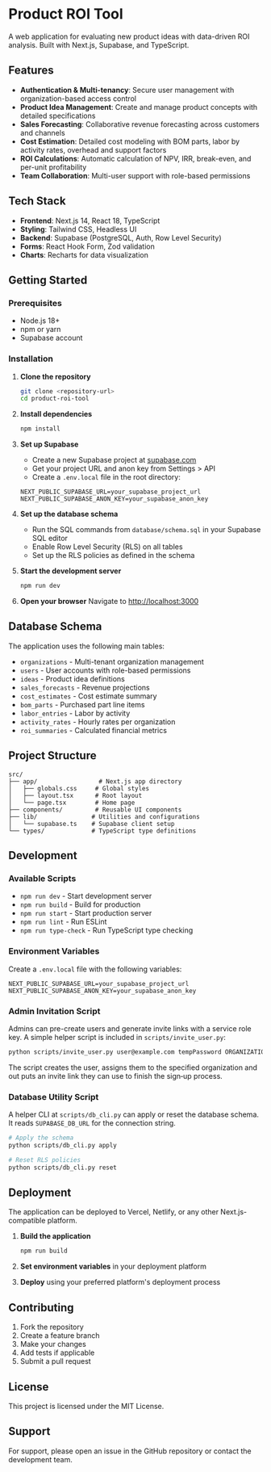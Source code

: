 # Product ROI Tool

A web application for evaluating new product ideas with data-driven ROI analysis. Built with Next.js, Supabase, and TypeScript.

## Features

- **Authentication & Multi-tenancy**: Secure user management with organization-based access control
- **Product Idea Management**: Create and manage product concepts with detailed specifications
- **Sales Forecasting**: Collaborative revenue forecasting across customers and channels
- **Cost Estimation**: Detailed cost modeling with BOM parts, labor by activity rates, overhead and support factors
- **ROI Calculations**: Automatic calculation of NPV, IRR, break-even, and per-unit profitability
- **Team Collaboration**: Multi-user support with role-based permissions

## Tech Stack

- **Frontend**: Next.js 14, React 18, TypeScript
- **Styling**: Tailwind CSS, Headless UI
- **Backend**: Supabase (PostgreSQL, Auth, Row Level Security)
- **Forms**: React Hook Form, Zod validation
- **Charts**: Recharts for data visualization

## Getting Started

### Prerequisites

- Node.js 18+ 
- npm or yarn
- Supabase account

### Installation

1. **Clone the repository**
   ```bash
   git clone <repository-url>
   cd product-roi-tool
   ```

2. **Install dependencies**
   ```bash
   npm install
   ```

3. **Set up Supabase**
   - Create a new Supabase project at [supabase.com](https://supabase.com)
   - Get your project URL and anon key from Settings > API
   - Create a `.env.local` file in the root directory:

   ```env
   NEXT_PUBLIC_SUPABASE_URL=your_supabase_project_url
   NEXT_PUBLIC_SUPABASE_ANON_KEY=your_supabase_anon_key
   ```

4. **Set up the database schema**
   - Run the SQL commands from `database/schema.sql` in your Supabase SQL editor
   - Enable Row Level Security (RLS) on all tables
   - Set up the RLS policies as defined in the schema

5. **Start the development server**
   ```bash
   npm run dev
   ```

6. **Open your browser**
   Navigate to [http://localhost:3000](http://localhost:3000)

## Database Schema

The application uses the following main tables:

- `organizations` - Multi-tenant organization management
- `users` - User accounts with role-based permissions
- `ideas` - Product idea definitions
- `sales_forecasts` - Revenue projections
- `cost_estimates` - Cost estimate summary
- `bom_parts` - Purchased part line items
- `labor_entries` - Labor by activity
- `activity_rates` - Hourly rates per organization
- `roi_summaries` - Calculated financial metrics

## Project Structure

```
src/
├── app/                 # Next.js app directory
│   ├── globals.css     # Global styles
│   ├── layout.tsx      # Root layout
│   └── page.tsx        # Home page
├── components/         # Reusable UI components
├── lib/               # Utilities and configurations
│   └── supabase.ts    # Supabase client setup
└── types/             # TypeScript type definitions
```

## Development

### Available Scripts

- `npm run dev` - Start development server
- `npm run build` - Build for production
- `npm run start` - Start production server
- `npm run lint` - Run ESLint
- `npm run type-check` - Run TypeScript type checking

### Environment Variables

Create a `.env.local` file with the following variables:

```env
NEXT_PUBLIC_SUPABASE_URL=your_supabase_project_url
NEXT_PUBLIC_SUPABASE_ANON_KEY=your_supabase_anon_key
```

### Admin Invitation Script

Admins can pre-create users and generate invite links with a service role key. A
simple helper script is included in `scripts/invite_user.py`:

```bash
python scripts/invite_user.py user@example.com tempPassword ORGANIZATION_ID
```

The script creates the user, assigns them to the specified organization and out
puts an invite link they can use to finish the sign‑up process.


### Database Utility Script

A helper CLI at `scripts/db_cli.py` can apply or reset the database schema. It reads `SUPABASE_DB_URL` for the connection string.

```bash
# Apply the schema
python scripts/db_cli.py apply

# Reset RLS policies
python scripts/db_cli.py reset
```

## Deployment

The application can be deployed to Vercel, Netlify, or any other Next.js-compatible platform.

1. **Build the application**
   ```bash
   npm run build
   ```

2. **Set environment variables** in your deployment platform

3. **Deploy** using your preferred platform's deployment process

## Contributing

1. Fork the repository
2. Create a feature branch
3. Make your changes
4. Add tests if applicable
5. Submit a pull request

## License

This project is licensed under the MIT License.

## Support

For support, please open an issue in the GitHub repository or contact the development team. 